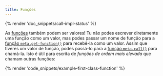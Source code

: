 ```yaml
---
title: Funções
---
```


{% render 'doc_snippets/call-impl-status' %}

As [funções][Functions] também podem ser valores! Tu não podes escrever diretamente uma função como um valor, mas podes passar um nome de função para a [função `meta.get-function()`][`meta.get-function()` function] para recebê-la como um valor. Assim que tiveres um valor de função, podes passá-lo para a [função `meta.call()`][`meta.call()` function] para chamá-la. Isto é útil para escrita de *funções de ordem mais elevada* que chamam outras funções:

[Functions]: /documentation/at-rules/function
[`meta.get-function()` function]: /documentation/modules/meta#get-function
[`meta.call()` function]: /documentation/modules/meta#call

{% render 'code_snippets/example-first-class-function' %}
